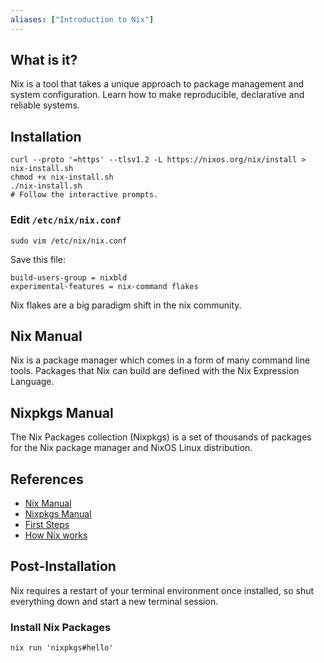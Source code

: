 ```yaml
---
aliases: ["Introduction to Nix"]
---
```


## What is it?

Nix is a tool that takes a unique approach to package management and system configuration. Learn how to make reproducible, declarative and reliable systems.

## Installation

```shell
curl --proto '=https' --tlsv1.2 -L https://nixos.org/nix/install > nix-install.sh
chmod +x nix-install.sh
./nix-install.sh
# Follow the interactive prompts.
```

### Edit `/etc/nix/nix.conf`

```shell
sudo vim /etc/nix/nix.conf
```

Save this file:

```plaintext
build-users-group = nixbld
experimental-features = nix-command flakes
```

Nix flakes are a big paradigm shift in the nix community.

## Nix Manual

Nix is a package manager which comes in a form of many command line tools. Packages that Nix can build are defined with the Nix Expression Language.

## Nixpkgs Manual

The Nix Packages collection (Nixpkgs) is a set of thousands of packages for the Nix package manager and NixOS Linux distribution.

## References

- [Nix Manual](https://nixos.org/manual/nix/stable)
- [Nixpkgs Manual](https://nixos.org/manual/nixpkgs/stable)
- [First Steps](https://nix.dev/tutorials/first-steps/)
- [How Nix works](https://nixos.org/guides/how-nix-works/)


## Post-Installation

Nix requires a restart of your terminal environment once installed, so shut everything down and start a new terminal session.

### Install Nix Packages

```shell
nix run 'nixpkgs#hello'
```

